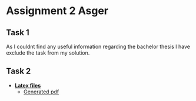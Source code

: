 # Assignment 2 Asger
## Task 1
As I couldnt find any useful information regarding the bachelor thesis I have exclude the task from my solution.

## Task 2
* **[Latex files](https://github.com/Hold-Krykke-BA/Undervisning-og-Formidling/tree/main/Assignment2_LaTeX/Asger/Task%202)**
  * [Generated pdf](https://github.com/Hold-Krykke-BA/Undervisning-og-Formidling/blob/main/Assignment2_LaTeX/Asger/Task%202/Latex_Assignment.pdf) 
